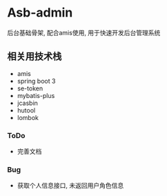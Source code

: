 # Asb-admin
后台基础骨架, 配合amis使用, 用于快速开发后台管理系统
## 相关用技术栈
- amis
- spring boot 3
- se-token
- mybatis-plus
- jcasbin
- hutool
- lombok
### ToDo
- 完善文档
### Bug
- 获取个人信息接口, 未返回用户角色信息
